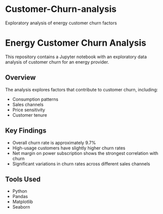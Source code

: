 # Customer-Churn-analysis
Exploratory analysis of energy customer churn factors
# Energy Customer Churn Analysis

This repository contains a Jupyter notebook with an exploratory data analysis of customer churn for an energy provider.

## Overview

The analysis explores factors that contribute to customer churn, including:
- Consumption patterns
- Sales channels
- Price sensitivity
- Customer tenure

## Key Findings

- Overall churn rate is approximately 9.7%
- High-usage customers have slightly higher churn rates
- Net margin on power subscription shows the strongest correlation with churn
- Significant variations in churn rates across different sales channels

## Tools Used

- Python
- Pandas
- Matplotlib
- Seaborn

